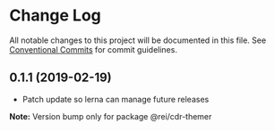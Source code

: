 # Change Log

All notable changes to this project will be documented in this file.
See [Conventional Commits](https://conventionalcommits.org) for commit guidelines.

## 0.1.1 (2019-02-19)

* Patch update so lerna can manage future releases

**Note:** Version bump only for package @rei/cdr-themer
